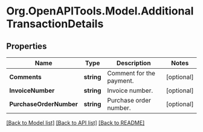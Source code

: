 # Org.OpenAPITools.Model.AdditionalTransactionDetails
## Properties

Name | Type | Description | Notes
------------ | ------------- | ------------- | -------------
**Comments** | **string** | Comment for the payment. | [optional] 
**InvoiceNumber** | **string** | Invoice number. | [optional] 
**PurchaseOrderNumber** | **string** | Purchase order number. | [optional] 

[[Back to Model list]](../README.md#documentation-for-models) [[Back to API list]](../README.md#documentation-for-api-endpoints) [[Back to README]](../README.md)

